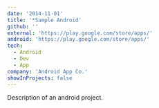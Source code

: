 ```yaml
---
date: '2014-11-01'
title: '*Sample Android'
github: ''
external: 'https://play.google.com/store/apps/'
android: 'https://play.google.com/store/apps/'
tech:
  - Android
  - Dev
  - App
company: 'Android App Co.'
showInProjects: false
---
```


Description of an android project.
